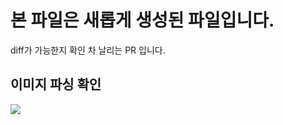 # 본 파일은 새롭게 생성된 파일입니다.
diff가 가능한지 확인 차 날리는 PR 입니다.

## 이미지 파싱 확인
![](https://user-images.githubusercontent.com/66112716/212670658-e997aca5-ebe7-4c4b-9e22-c723105e6a91.jpeg)
